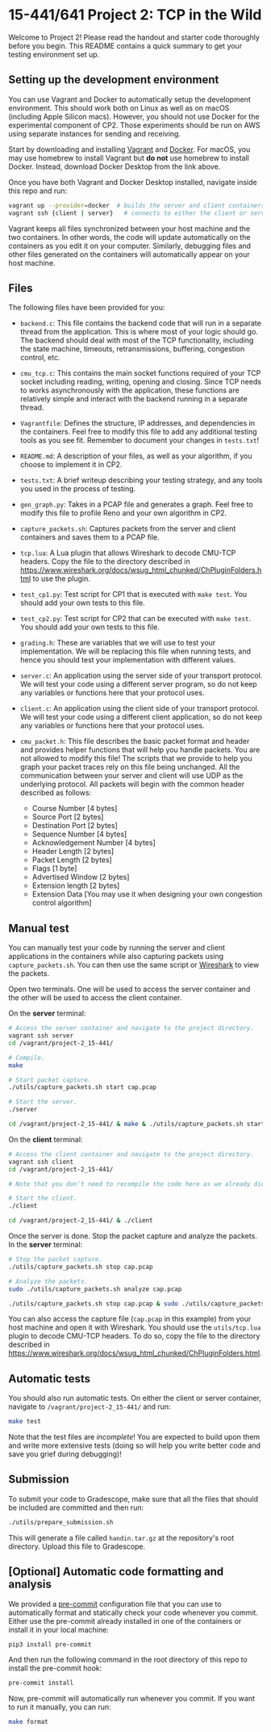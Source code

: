 # 15-441/641 Project 2: TCP in the Wild

Welcome to Project 2! Please read the handout and starter code thoroughly before you begin. This README contains a quick summary to get your testing environment set up.

## Setting up the development environment

You can use Vagrant and Docker to automatically setup the development environment. This should work both on Linux as well as on macOS (including Apple Silicon macs). However, you should not use Docker for the experimental component of CP2. Those experiments should be run on AWS using separate instances for sending and receiving.

Start by downloading and installing [Vagrant](https://www.vagrantup.com/downloads) and [Docker](https://docs.docker.com/desktop/). For macOS, you may use homebrew to install Vagrant but **do not** use homebrew to install Docker. Instead, download Docker Desktop from the link above.

Once you have both Vagrant and Docker Desktop installed, navigate inside this repo and run:

```bash
vagrant up --provider=docker  # builds the server and client containers using Docker.
vagrant ssh {client | server}   # connects to either the client or server using SSH.
```

Vagrant keeps all files synchronized between your host machine and the two containers. In other words, the code will update automatically on the containers as you edit it on your computer. Similarly, debugging files and other files generated on the containers will automatically appear on your host machine.

## Files
The following files have been provided for you:

* `backend.c`: This file contains the backend code that will run in a separate thread from the application. This is where most of your logic should go. The backend should deal with most of the TCP functionality, including the state machine, timeouts, retransmissions, buffering, congestion control, etc.

* `cmu_tcp.c`: This contains the main socket functions required of your TCP socket including reading, writing, opening and closing. Since TCP needs to works asynchronously with the application, these functions are relatively simple and interact with the backend running in a separate thread.

* `Vagrantfile`: Defines the structure, IP addresses, and dependencies in the containers. Feel free to modify this file to add any additional testing tools as you see fit. Remember to document your changes in `tests.txt`!

* `README.md`: A description of your files, as well as your algorithm, if you choose to implement it in CP2.

* `tests.txt`: A brief writeup describing your testing strategy, and any tools you used in the process of testing.

* `gen_graph.py`: Takes in a PCAP file and generates a graph. Feel free to modify this file to profile Reno and your own algorithm in CP2.

* `capture_packets.sh`: Captures packets from the server and client containers and saves them to a PCAP file.

* `tcp.lua`: A Lua plugin that allows Wireshark to decode CMU-TCP headers. Copy the file to the directory described in <https://www.wireshark.org/docs/wsug_html_chunked/ChPluginFolders.html> to use the plugin.

* `test_cp1.py`: Test script for CP1 that is executed with `make test`. You should add your own tests to this file.

* `test_cp2.py`: Test script for CP2 that can be executed with `make test`. You should add your own tests to this file.

* `grading.h`: These are variables that we will use to test your implementation. We will be replacing this file when running tests, and hence you should test your implementation with different values.

* `server.c`: An application using the server side of your transport protocol. We will test your code using a different server program, so do not keep any variables or functions here that your protocol uses.

* `client.c`: An application using the client side of your transport protocol. We will test your code using a different client application, so do not keep any variables or functions here that your protocol uses.

* `cmu_packet.h`: This file describes the basic packet format and header and provides helper functions that will help you handle packets. You are not allowed to modify this file! The scripts that we provide to help you graph your packet traces rely on this file being unchanged. All the communication between your server and client will use UDP as the underlying protocol. All packets will begin with the common header described as follows:

    * Course Number 		    [4 bytes]
    * Source Port 			    [2 bytes]
    * Destination Port 		    [2 bytes]
    * Sequence Number 		    [4 bytes]
    * Acknowledgement Number 	[4 bytes]
    * Header Length		        [2 bytes]
    * Packet Length			    [2 bytes]
    * Flags				        [1 byte]
    * Advertised Window		    [2 bytes]
    * Extension length		    [2 bytes]
    * Extension Data		    [You may use it when designing your own congestion control algorithm]

## Manual test
You can manually test your code by running the server and client applications in the containers while also capturing packets using `capture_packets.sh`. You can then use the same script or [Wireshark](https://www.wireshark.org/#download) to view the packets.

Open two terminals. One will be used to access the server container and the other will be used to access the client container.

On the **server** terminal:
```bash
# Access the server container and navigate to the project directory.
vagrant ssh server
cd /vagrant/project-2_15-441/

# Compile.
make

# Start packet capture.
./utils/capture_packets.sh start cap.pcap

# Start the server.
./server

cd /vagrant/project-2_15-441/ & make & ./utils/capture_packets.sh start cap.pcap & ./server
```

On the **client** terminal:
```bash
# Access the client container and navigate to the project directory.
vagrant ssh client
cd /vagrant/project-2_15-441/

# Note that you don't need to recompile the code here as we already did it on the server and the code is synchronized between the two containers.

# Start the client.
./client

cd /vagrant/project-2_15-441/ & ./client
```

Once the server is done. Stop the packet capture and analyze the packets. In the **server** terminal:
```bash
# Stop the packet capture.
./utils/capture_packets.sh stop cap.pcap

# Analyze the packets.
sudo ./utils/capture_packets.sh analyze cap.pcap

./utils/capture_packets.sh stop cap.pcap & sudo ./utils/capture_packets.sh analyze cap.pcap
```

You can also access the capture file (`cap.pcap` in this example) from your host machine and open it with Wireshark. You should use the `utils/tcp.lua` plugin to decode CMU-TCP headers. To do so, copy the file to the directory described in <https://www.wireshark.org/docs/wsug_html_chunked/ChPluginFolders.html>.

## Automatic tests

You should also run automatic tests. On either the client or server container, navigate to `/vagrant/project-2_15-441/` and run:
```bash
make test
```

Note that the test files are _incomplete_! You are expected to build upon them and write more extensive tests (doing so will help you write better code and save you grief during debugging)!

## Submission

To submit your code to Gradescope, make sure that all the files that should be included are committed and then run:
```bash
./utils/prepare_submission.sh
```

This will generate a file called `handin.tar.gz` at the repository's root directory. Upload this file to Gradescope.

## [Optional] Automatic code formatting and analysis
We provided a [pre-commit](https://pre-commit.com/) configuration file that you can use to automatically format and statically check your code whenever you commit. Either use the pre-commit already installed in one of the containers or install it in your local machine:
```bash
pip3 install pre-commit
```

And then run the following command in the root directory of this repo to install the pre-commit hook:
```bash
pre-commit install
```

Now, pre-commit will automatically run whenever you commit. If you want to run it manually, you can run:
```bash
make format
```
